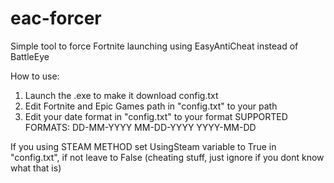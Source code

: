 # eac-forcer
Simple tool to force Fortnite launching using EasyAntiCheat instead of BattleEye

How to use:
1. Launch the .exe to make it download config.txt
2. Edit Fortnite and Epic Games path in "config.txt" to your path
3. Edit your date format in "config.txt" to your format
   SUPPORTED FORMATS:
   DD-MM-YYYY
   MM-DD-YYYY
   YYYY-MM-DD

If you using STEAM METHOD set UsingSteam variable to True in "config.txt", if not leave to False (cheating stuff, just ignore if you dont know what that is)
